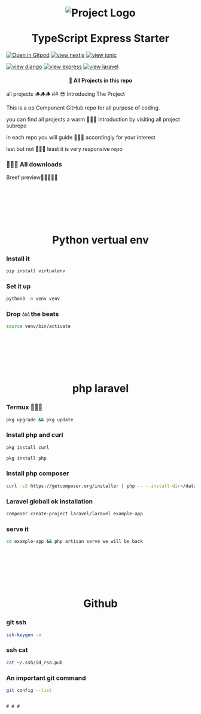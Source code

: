<h1 align="center">
<br>
  <img src="https://github.com/ljlm0402/typescript-express-starter/raw/images/logo.jpg" alt="Project Logo" />
  <br>
    <br>
  TypeScript Express Starter
  <br>
</h1>












<img align="center">[![Open in Gitpod](https://gitpod.io/button/open-in-gitpod.svg)](https://gitpod.io/#github.com/Harry1o1/Pro-Component.git)</img>
<img align="left">[![view nextjs](https://gitpod.io/button/open-in-gitpod.svg)](https://gitpod.io/#github.com/Harry1o1/Pro-Component.git)</img>
<img align="right">[![view ionic](https://gitpod.io/button/open-in-gitpod.svg)](https://gitpod.io/#github.com/Harry1o1/Pro-Component.git)</img>






<img align="center">[![view django](https://gitpod.io/button/open-in-gitpod.svg)](https://gitpod.io/#github.com/Harry1o1/Pro-Component.git)</img>
<img align="left">[![view express](https://gitpod.io/button/open-in-gitpod.svg)](https://gitpod.io/#github.com/Harry1o1/Pro-Component.git)</img>
<img align="right">[![view laravel](https://gitpod.io/button/open-in-gitpod.svg)](https://gitpod.io/#github.com/Harry1o1/Pro-Component.git)</img>








<h4 align="center">🚀 All Projects in this repo</h4>
all projects 🪵🪵🪵
## 😎 Introducing The Project

This is a op Component GitHub repo for all purpose of coding.

you can find all projects a warm 🥵🥵🥵 introduction by visiting all project subrepo

in each repo you will guide 🦮🦮🦮 accordingly for your interest

last but not 🚫🚫🚫 least it is very responsive repo 




### 🥳🥳🥳 All downloads

Breef preview🤟🤟🤟🤟🤟

<h1 align="center">
<br>
  <br>
    <br>
    Python vertual env
  <br>
</h1>


### Install it
```bash
pip install virtualenv
```

### Set it up
```bash
python3 -m venv venv
```


### Drop 💧💧💧 the beats
```bash
source venv/bin/activate
```







<h1 align="center">
<br>
  <br>
    <br>
    php laravel
  <br>
</h1>


### Termux 📐📐📐
```bash
pkg upgrade && pkg update
```

### Install php and curl
```bash
pkg install curl
```
```bash
pkg install php
```

### Install php composer
```bash
curl -sS https://getcomposer.org/installer | php -- --install-dir=/data/data/com.termux/files/usr/bin --filename=composer
```

### Laravel globall ok installation
```bash
composer create-project laravel/laravel example-app
```

### serve it
```bash
cd example-app && php artisan serve we will be back
```














<h1 align="center">
<br>
  <br>
    <br>
    Github
  <br>
</h1>

### git ssh 
```bash
ssh-keygen -o
```
### ssh cat
```bash
cat ~/.ssh/id_rsa.pub
```





### An important git command
```bash
git config --list
```











                                                                                                                                                        # # #                                                   